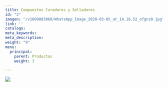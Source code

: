 ```yaml
---
title: Compuestos Curadores y Selladores
id: "2"
imagen: "/v1609883060/WhatsApp_Image_2020-03-05_at_14.18.52_ofgnz0.jpg"
link: ''
catalogo: 
meta_keywords: 
meta_description: 
weight: "9"
menu:
  principal:
    parent: Productos
    weight: 3

---
```

![](https://res.cloudinary.com/drnun7bay/image/upload/v1609883060/WhatsApp_Image_2020-03-05_at_14.18.52_ofgnz0.jpg)